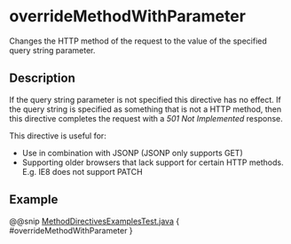 # overrideMethodWithParameter

Changes the HTTP method of the request to the value of the specified query string parameter. 

## Description

If the query string parameter is not specified this directive has no effect. If the query string is specified as something that is not
a HTTP method, then this directive completes the request with a *501 Not Implemented* response.

This directive is useful for:

 * Use in combination with JSONP (JSONP only supports GET)
 * Supporting older browsers that lack support for certain HTTP methods. E.g. IE8 does not support PATCH

## Example

@@snip [MethodDirectivesExamplesTest.java]($test$/java/docs/http/javadsl/server/directives/MethodDirectivesExamplesTest.java) { #overrideMethodWithParameter }
